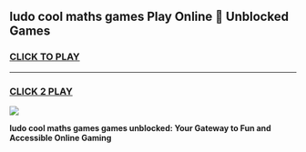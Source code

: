 
## ludo cool maths games Play Online 👋 Unblocked Games
<h3>
<a href="https://news.freeplayer.one?title=ludo_cool_maths_games&ref=17CMG">CLICK TO PLAY</a></h3>
<hr>

<h3>
<a href="https://news.freeplayer.one?title=ludo_cool_maths_games&ref=17CMG">CLICK 2 PLAY</a>
  
</h3>

<a href="https://news.freeplayer.one?title=ludo_cool_maths_games&ref=17CMG/"><img src="https://clearcache.store/games.png"></a>


**ludo cool maths games games unblocked: Your Gateway to Fun and Accessible Online Gaming**
